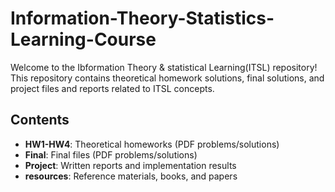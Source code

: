 #  Information-Theory-Statistics-Learning-Course
Welcome to the Ibformation Theory & statistical Learning(ITSL) repository! This repository contains theoretical homework solutions, final solutions, and project files and reports related to ITSL concepts.

## Contents

- **HW1-HW4**: Theoretical homeworks (PDF problems/solutions)
- **Final**: Final files (PDF problems/solutions)
- **Project**: Written reports and implementation results
- **resources**: Reference materials, books, and papers

